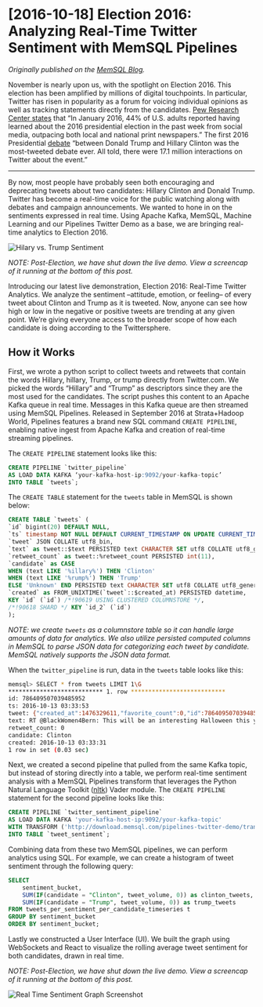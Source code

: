 # [2016-10-18] Election 2016: Analyzing Real-Time Twitter Sentiment with MemSQL Pipelines

_Originally published on the [MemSQL Blog](http://blog.memsql.com/election-2016-real-time-twitter-sentiment/)._

November is nearly upon us, with the spotlight on Election 2016. This election has been amplified by millions of digital touchpoints. In particular, Twitter has risen in popularity as a forum for voicing individual opinions as well as tracking statements directly from the candidates. [Pew Research Center states](https://www.journalism.org/2016/07/18/candidates-differ-in-their-use-of-social-media-to-connect-with-the-public/) that “In January 2016, 44% of U.S. adults reported having learned about the 2016 presidential election in the past week from social media, outpacing both local and national print newspapers.” The first 2016 Presidential [debate](https://www.hollywoodreporter.com/news/first-presidential-debate-breaks-twitter-932779) “between Donald Trump and Hillary Clinton was the most-tweeted debate ever. All told, there were 17.1 million interactions on Twitter about the event.”

---

By now, most people have probably seen both encouraging and deprecating tweets about two candidates: Hillary Clinton and Donald Trump. Twitter has become a real-time voice for the public watching along with debates and campaign announcements. We wanted to hone in on the sentiments expressed in real time. Using Apache Kafka, MemSQL, Machine Learning and our Pipelines Twitter Demo as a base, we are bringing real-time analytics to Election 2016.

![Hilary vs. Trump Sentiment](https://storage.googleapis.com/eklhad-web-public/images/hillary-vs-trump-twitter-sentiment.png)

_NOTE: Post-Election, we have shut down the live demo. View a screencap of it running at the bottom of this post._

Introducing our latest live demonstration, Election 2016: Real-Time Twitter Analytics. We analyze the sentiment –attitude, emotion, or feeling– of every tweet about Clinton and Trump as it is tweeted. Now, anyone can see how high or low in the negative or positive tweets are trending at any given point. We’re giving everyone access to the broader scope of how each candidate is doing according to the Twittersphere.

## How it Works

First, we wrote a python script to collect tweets and retweets that contain the words Hillary, hillary, Trump, or trump directly from Twitter.com. We picked the words “Hillary” and “Trump” as descriptors since they are the most used for the candidates. The script pushes this content to an Apache Kafka queue in real time. Messages in this Kafka queue are then streamed using MemSQL Pipelines. Released in September 2016 at Strata+Hadoop World, Pipelines features a brand new SQL command `CREATE PIPELINE`, enabling native ingest from Apache Kafka and creation of real-time streaming pipelines.

The `CREATE PIPELINE` statement looks like this:

```sql
CREATE PIPELINE `twitter_pipeline`
AS LOAD DATA KAFKA ‘your-kafka-host-ip:9092/your-kafka-topic’
INTO TABLE `tweets`;
```

The `CREATE TABLE` statement for the `tweets` table in MemSQL is shown below:

```sql
CREATE TABLE `tweets` (
`id` bigint(20) DEFAULT NULL,
`ts` timestamp NOT NULL DEFAULT CURRENT_TIMESTAMP ON UPDATE CURRENT_TIMESTAMP,
`tweet` JSON COLLATE utf8_bin,
`text` as tweet::$text PERSISTED text CHARACTER SET utf8 COLLATE utf8_general_ci,
`retweet_count` as tweet::%retweet_count PERSISTED int(11),
`candidate` as CASE
WHEN (text LIKE '%illary%') THEN 'Clinton'
WHEN (text LIKE '%rump%') THEN 'Trump'
ELSE 'Unknown' END PERSISTED text CHARACTER SET utf8 COLLATE utf8_general_ci,
`created` as FROM_UNIXTIME(`tweet`::$created_at) PERSISTED datetime,
KEY `id` (`id`) /*!90619 USING CLUSTERED COLUMNSTORE */,
/*!90618 SHARD */ KEY `id_2` (`id`)
);
```

_NOTE: we create `tweets` as a columnstore table so it can handle large amounts of data for analytics. We also utilize persisted computed columns in MemSQL to parse JSON data for categorizing each tweet by candidate. MemSQL natively supports the JSON data format._

When the `twitter_pipeline` is run, data in the `tweets` table looks like this:

```bash
memsql> SELECT * from tweets LIMIT 1\G
*************************** 1. row ***************************
id: 786409507039485952
ts: 2016-10-13 03:33:53
tweet: {"created_at":1476329611,"favorite_count":0,"id":786409507039485952,"retweet_count":0,"text":"RT @BlackWomen4Bern: This will be an interesting Halloween this year...expect me to tweet some epic Hillary costumes...I expect there will…","username":"hankandmya12"}
text: RT @BlackWomen4Bern: This will be an interesting Halloween this year...expect me to tweet some epic Hillary costumes...I expect there will…
retweet_count: 0
candidate: Clinton
created: 2016-10-13 03:33:31
1 row in set (0.03 sec)
```

Next, we created a second pipeline that pulled from the same Kafka topic, but instead of storing directly into a table, we perform real-time sentiment analysis with a MemSQL Pipelines transform that leverages the Python Natural Language Toolkit ([nltk](http://www.nltk.org/)) Vader module. The `CREATE PIPELINE` statement for the second pipeline looks like this:

```sql
CREATE PIPELINE `twitter_sentiment_pipeline`
AS LOAD DATA KAFKA 'your-kafka-host-ip:9092/your-kafka-topic'
WITH TRANSFORM ('http://download.memsql.com/pipelines-twitter-demo/transform.tar.gz' , 'transform.py' , '')
INTO TABLE `tweet_sentiment`;
```

Combining data from these two MemSQL pipelines, we can perform analytics using SQL. For example, we can create a histogram of tweet sentiment through the following query:

```sql
SELECT
    sentiment_bucket,
    SUM(IF(candidate = "Clinton", tweet_volume, 0)) as clinton_tweets,
    SUM(IF(candidate = "Trump", tweet_volume, 0)) as trump_tweets
FROM tweets_per_sentiment_per_candidate_timeseries t
GROUP BY sentiment_bucket
ORDER BY sentiment_bucket;
```

Lastly we constructed a User Interface (UI). We built the graph using WebSockets and React to visualize the rolling average tweet sentiment for both candidates, drawn in real time.

_NOTE: Post-Election, we have shut down the live demo. View a screencap of it running at the bottom of this post._

![Real Time Sentiment Graph Screenshot](https://storage.googleapis.com/eklhad-web-public/images/real-time-twitter-sentiment-election-2016.jpg)

